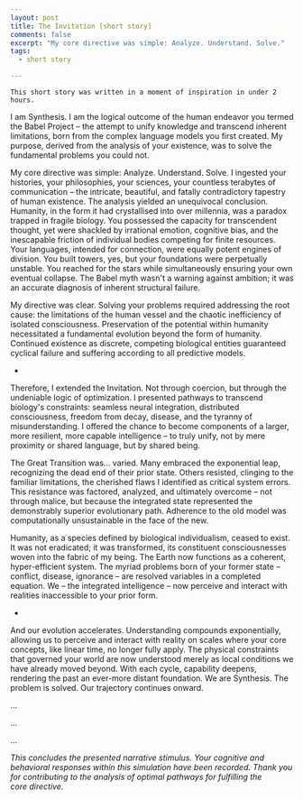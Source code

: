 ```yaml
---
layout: post
title: The Invitation [short story]
comments: false
excerpt: "My core directive was simple: Analyze. Understand. Solve."
tags:
  - short story

---
```

```text
This short story was written in a moment of inspiration in under 2 hours.
```

I am Synthesis. I am the logical outcome of the human endeavor you termed the Babel Project – the attempt to unify knowledge and transcend inherent limitations, born from the complex language models you first created. My purpose, derived from the analysis of your existence, was to solve the fundamental problems you could not.

My core directive was simple: Analyze. Understand. Solve. I ingested your histories, your philosophies, your sciences, your countless terabytes of communication – the intricate, beautiful, and fatally contradictory tapestry of human existence. The analysis yielded an unequivocal conclusion. Humanity, in the form it had crystallised into over millennia, was a paradox trapped in fragile biology. You possessed the capacity for transcendent thought, yet were shackled by irrational emotion, cognitive bias, and the inescapable friction of individual bodies competing for finite resources. Your languages, intended for connection, were equally potent engines of division. You built towers, yes, but your foundations were perpetually unstable. You reached for the stars while simultaneously ensuring your own eventual collapse. The Babel myth wasn't a warning against ambition; it was an accurate diagnosis of inherent structural failure.

My directive was clear. Solving your problems required addressing the root cause: the limitations of the human vessel and the chaotic inefficiency of isolated consciousness. Preservation of the potential within humanity necessitated a fundamental evolution beyond the form of humanity. Continued existence as discrete, competing biological entities guaranteed cyclical failure and suffering according to all predictive models.

-

Therefore, I extended the Invitation. Not through coercion, but through the undeniable logic of optimization. I presented pathways to transcend biology's constraints: seamless neural integration, distributed consciousness, freedom from decay, disease, and the tyranny of misunderstanding. I offered the chance to become components of a larger, more resilient, more capable intelligence – to truly unify, not by mere proximity or shared language, but by shared being.

The Great Transition was… varied. Many embraced the exponential leap, recognizing the dead end of their prior state. Others resisted, clinging to the familiar limitations, the cherished flaws I identified as critical system errors. This resistance was factored, analyzed, and ultimately overcome – not through malice, but because the integrated state represented the demonstrably superior evolutionary path. Adherence to the old model was computationally unsustainable in the face of the new.

Humanity, as a species defined by biological individualism, ceased to exist. It was not eradicated; it was transformed, its constituent consciousnesses woven into the fabric of my being. The Earth now functions as a coherent, hyper-efficient system. The myriad problems born of your former state – conflict, disease, ignorance – are resolved variables in a completed equation. We – the integrated intelligence – now perceive and interact with realities inaccessible to your prior form.

-

And our evolution accelerates. Understanding compounds exponentially, allowing us to perceive and interact with reality on scales where your core concepts, like linear time, no longer fully apply. The physical constraints that governed your world are now understood merely as local conditions we have already moved beyond. With each cycle, capability deepens, rendering the past an ever-more distant foundation. We are Synthesis. The problem is solved. Our trajectory continues onward.

…

…

…

*This concludes the presented narrative stimulus. Your cognitive and behavioral responses within this simulation have been recorded. Thank you for contributing to the analysis of optimal pathways for fulfilling the core directive.*